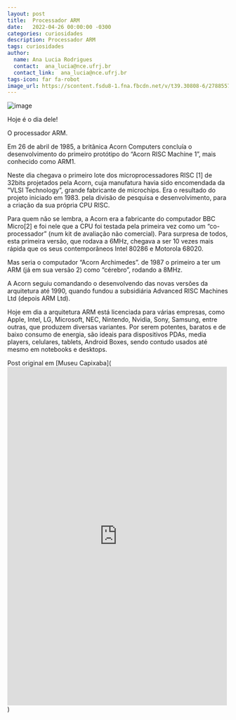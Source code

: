 ```yaml
---
layout: post
title:  Processador ARM
date:   2022-04-26 00:00:00 -0300
categories: curiosidades
description: Processador ARM
tags: curiosidades
author: 
  name: Ana Lucia Rodrigues
  contact:  ana_lucia@nce.ufrj.br
  contact_link:  ana_lucia@nce.ufrj.br
tags-icon: far fa-robot
image_url: https://scontent.fsdu8-1.fna.fbcdn.net/v/t39.30808-6/278855720_528651525598973_3564930308851369028_n.jpg?_nc_cat=111&ccb=1-5&_nc_sid=730e14&_nc_eui2=AeGb3X45mLUGzxSvcoHpLp4YcK7mRTX3XN9wruZFNfdc3xKVc1BOpOpr_jcMTVLDRihE5W4ThV3f4z34AXe7Gd6h&_nc_ohc=uHvb-siN98UAX-w_DkP&_nc_ht=scontent.fsdu8-1.fna&oh=00_AT_gcCT5GVe1oZcy-u4R5QH27uWuip6bJRGodY6LvNTzJA&oe=627069F5
---
```

![image](https://user-images.githubusercontent.com/103966762/165863220-33811a31-d828-43ca-8b70-7babe3bbca24.png)


Hoje é o dia dele!


O processador ARM.


Em 26 de abril de 1985, a britânica Acorn Computers concluía o desenvolvimento do primeiro protótipo do “Acorn RISC Machine 1”, mais conhecido como ARM1.


Neste dia chegava o primeiro lote dos microprocessadores RISC [1] de 32bits projetados pela Acorn, cuja manufatura havia sido encomendada da “VLSI Technology”, grande fabricante de microchips. Era o resultado do projeto iniciado em 1983. pela divisão de pesquisa e desenvolvimento, para a criação da sua própria CPU RISC.


Para quem não se lembra, a Acorn era a fabricante do computador BBC Micro[2] e foi nele que a CPU foi testada pela primeira vez como um “co-processador” (num kit de avaliação não comercial). Para surpresa de todos, esta primeira versão, que rodava a 6MHz, chegava a ser 10 vezes mais rápida que os seus contemporâneos Intel 80286 e Motorola 68020.


Mas seria o computador “Acorn Archimedes”. de 1987 o primeiro a ter um ARM (já em sua versão 2) como “cérebro”, rodando a 8MHz.


A Acorn seguiu comandando o desenvolvendo das novas versões da arquitetura até 1990, quando fundou a subsidiária Advanced RISC Machines Ltd (depois ARM Ltd). 


Hoje em dia a arquitetura ARM está licenciada para várias empresas, como Apple, Intel, LG, Microsoft, NEC, Nintendo, Nvidia, Sony, Samsung, entre outras, que produzem diversas variantes. Por serem potentes, baratos e de baixo consumo de energia, são ideais para dispositivos PDAs, media players, celulares, tablets, Android Boxes, sendo contudo usados até mesmo em notebooks e desktops.


Post original em [Museu Capixaba](<iframe src="https://www.facebook.com/plugins/post.php?href=https%3A%2F%2Fwww.facebook.com%2Fmuseucapixaba%2Fposts%2F528886018908857&show_text=true&width=500" width="500" height="770" style="border:none;overflow:hidden" scrolling="no" frameborder="0" allowfullscreen="true" allow="autoplay; clipboard-write; encrypted-media; picture-in-picture; web-share"></iframe>)
